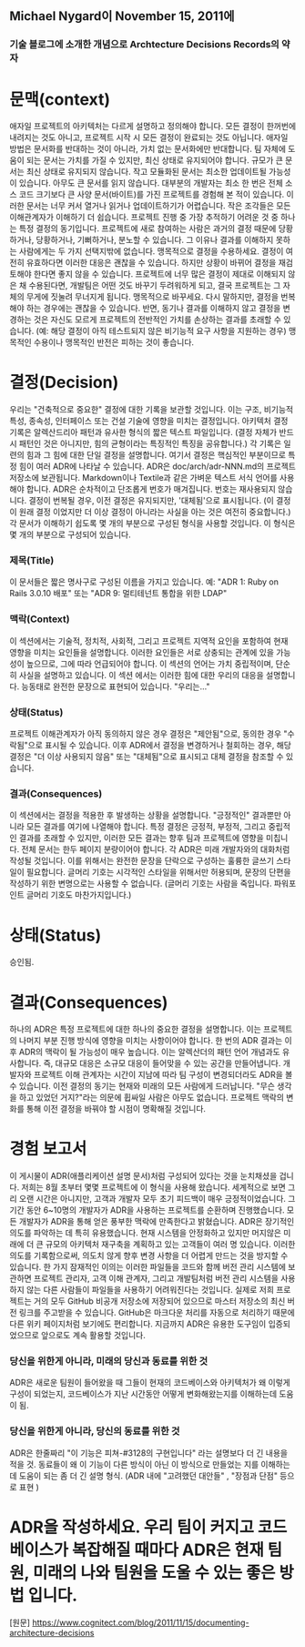 
## Michael Nygard이 November 15, 2011에 
### 기술 블로그에 소개한 개념으로 Archtecture Decisions Records의 약자

# 문맥(context)
애자일 프로젝트의 아키텍처는 다르게 설명하고 정의해야 합니다. 모든 결정이 한꺼번에 내려지는 것도 아니고, 프로젝트 시작 시 모든 결정이 완료되는 것도 아닙니다.
애자일 방법은 문서화를 반대하는 것이 아니라, 가치 없는 문서화에만 반대합니다. 팀 자체에 도움이 되는 문서는 가치를 가질 수 있지만, 최신 상태로 유지되어야 합니다. 규모가 큰 문서는 최신 상태로 유지되지 않습니다. 작고 모듈화된 문서는 최소한 업데이트될 가능성이 있습니다.
아무도 큰 문서를 읽지 않습니다. 대부분의 개발자는 최소 한 번은 전체 소스 코드 크기보다 큰 사양 문서(바이트)를 가진 프로젝트를 경험해 본 적이 있습니다. 이러한 문서는 너무 커서 열거나 읽거나 업데이트하기가 어렵습니다. 작은 조각들은 모든 이해관계자가 이해하기 더 쉽습니다.
프로젝트 진행 중 가장 추적하기 어려운 것 중 하나는 특정 결정의 동기입니다. 프로젝트에 새로 참여하는 사람은 과거의 결정 때문에 당황하거나, 당황하거나, 기뻐하거나, 분노할 수 있습니다. 그 이유나 결과를 이해하지 못하는 사람에게는 두 가지 선택지밖에 없습니다.
맹목적으로 결정을 수용하세요.
결정이 여전히 유효하다면 이러한 대응은 괜찮을 수 있습니다. 하지만 상황이 바뀌어 결정을 재검토해야 한다면 좋지 않을 수 있습니다. 프로젝트에 너무 많은 결정이 제대로 이해되지 않은 채 수용된다면, 개발팀은 어떤 것도 바꾸기 두려워하게 되고, 결국 프로젝트는 그 자체의 무게에 짓눌려 무너지게 됩니다.
맹목적으로 바꾸세요.
다시 말하지만, 결정을 번복해야 하는 경우에는 괜찮을 수 있습니다. 반면, 동기나 결과를 이해하지 않고 결정을 변경하는 것은 자신도 모르게 프로젝트의 전반적인 가치를 손상하는 결과를 초래할 수 있습니다. (예: 해당 결정이 아직 테스트되지 않은 비기능적 요구 사항을 지원하는 경우)
맹목적인 수용이나 맹목적인 반전은 피하는 것이 좋습니다.

# 결정(Decision)
우리는 "건축적으로 중요한" 결정에 대한 기록을 보관할 것입니다. 이는 구조, 비기능적 특성, 종속성, 인터페이스 또는 건설 기술에 영향을 미치는 결정입니다.
아키텍처 결정 기록은 알렉산드리아 패턴과 유사한 형식의 짧은 텍스트 파일입니다. (결정 자체가 반드시 패턴인 것은 아니지만, 힘의 균형이라는 특징적인 특징을 공유합니다.) 각 기록은 일련의 힘과 그 힘에 대한 단일 결정을 설명합니다. 여기서 결정은 핵심적인 부분이므로 특정 힘이 여러 ADR에 나타날 수 있습니다.
ADR은 doc/arch/adr-NNN.md의 프로젝트 저장소에 보관됩니다.
Markdown이나 Textile과 같은 가벼운 텍스트 서식 언어를 사용해야 합니다.
ADR은 순차적이고 단조롭게 번호가 매겨집니다. 번호는 재사용되지 않습니다.
결정이 번복될 경우, 이전 결정은 유지되지만, '대체됨'으로 표시됩니다. (이 결정이 원래 결정 이었지만 더 이상 결정이 아니라는 사실을 아는 것은 여전히 ​​중요합니다.)
각 문서가 이해하기 쉽도록 몇 개의 부분으로 구성된 형식을 사용할 것입니다. 이 형식은 몇 개의 부분으로 구성되어 있습니다.

### 제목(Title) 
이 문서들은 짧은 명사구로 구성된 이름을 가지고 있습니다. 
예: "ADR 1: Ruby on Rails 3.0.10 배포" 또는 "ADR 9: 멀티테넌트 통합을 위한 LDAP"
### 맥락(Context)
이 섹션에서는 기술적, 정치적, 사회적, 그리고 프로젝트 지역적 요인을 포함하여 현재 영향을 미치는 요인들을 설명합니다. 이러한 요인들은 서로 상충되는 관계에 있을 가능성이 높으므로, 그에 따라 언급되어야 합니다. 이 섹션의 언어는 가치 중립적이며, 단순히 사실을 설명하고 있습니다.
이 섹션 에서는 이러한 힘에 대한 우리의 대응을 설명합니다. 능동태로 완전한 문장으로 표현되어 있습니다. "우리는…"
### 상태(Status)
프로젝트 이해관계자가 아직 동의하지 않은 경우 결정은 "제안됨"으로, 동의한 경우 "수락됨"으로 표시될 수 있습니다. 이후 ADR에서 결정을 변경하거나 철회하는 경우, 해당 결정은 "더 이상 사용되지 않음" 또는 "대체됨"으로 표시되고 대체 결정을 참조할 수 있습니다.
### 결과(Consequences)
이 섹션에서는 결정을 적용한 후 발생하는 상황을 설명합니다. "긍정적인" 결과뿐만 아니라 모든 결과를 여기에 나열해야 합니다. 특정 결정은 긍정적, 부정적, 그리고 중립적인 결과를 초래할 수 있지만, 이러한 모든 결과는 향후 팀과 프로젝트에 영향을 미칩니다.
전체 문서는 한두 페이지 분량이어야 합니다. 각 ADR은 미래 개발자와의 대화처럼 작성될 것입니다. 이를 위해서는 완전한 문장을 단락으로 구성하는 훌륭한 글쓰기 스타일이 필요합니다. 글머리 기호는 시각적인 스타일을 위해서만 허용되며, 문장의 단편을 작성하기 위한 변명으로는 사용할 수 없습니다. (글머리 기호는 사람을 죽입니다. 파워포인트 글머리 기호도 마찬가지입니다.)

# 상태(Status)
승인됨.

# 결과(Consequences)
하나의 ADR은 특정 프로젝트에 대한 하나의 중요한 결정을 설명합니다. 이는 프로젝트의 나머지 부분 진행 방식에 영향을 미치는 사항이어야 합니다.
한 번의 ADR 결과는 이후 ADR의 맥락이 될 가능성이 매우 높습니다. 이는 알렉산더의 패턴 언어 개념과도 유사합니다. 즉, 대규모 대응은 소규모 대응이 들어맞을 수 있는 공간을 만들어냅니다.
개발자와 프로젝트 이해 관계자는 시간이 지남에 따라 팀 구성이 변경되더라도 ADR을 볼 수 있습니다.
이전 결정의 동기는 현재와 미래의 모든 사람에게 드러납니다. "무슨 생각을 하고 있었던 거지?"라는 의문에 휩싸일 사람은 아무도 없습니다. 프로젝트 맥락의 변화를 통해 이전 결정을 바꿔야 할 시점이 명확해질 것입니다.

# 경험 보고서
이 게시물이 ADR(애플리케이션 설명 문서)처럼 구성되어 있다는 것을 눈치채셨을 겁니다. 저희는 8월 초부터 몇몇 프로젝트에 이 형식을 사용해 왔습니다. 세계적으로 보면 그리 오랜 시간은 아니지만, 고객과 개발자 모두 초기 피드백이 매우 긍정적이었습니다. 그 기간 동안 6~10명의 개발자가 ADR을 사용하는 프로젝트를 순환하며 진행했습니다. 모든 개발자가 ADR을 통해 얻은 풍부한 맥락에 만족한다고 밝혔습니다.
ADR은 장기적인 의도를 파악하는 데 특히 유용했습니다. 현재 시스템을 안정화하고 있지만 머지않은 미래에 더 큰 규모의 아키텍처 재구축을 계획하고 있는 고객들이 여러 명 있습니다. 이러한 의도를 기록함으로써, 의도치 않게 향후 변경 사항을 더 어렵게 만드는 것을 방지할 수 있습니다.
한 가지 잠재적인 이의는 이러한 파일들을 코드와 함께 버전 관리 시스템에 보관하면 프로젝트 관리자, 고객 이해 관계자, 그리고 개발팀처럼 버전 관리 시스템을 사용하지 않는 다른 사람들이 파일들을 사용하기 어려워진다는 것입니다. 실제로 저희 프로젝트는 거의 모두 GitHub 비공개 저장소에 저장되어 있으므로 마스터 저장소의 최신 버전 링크를 주고받을 수 있습니다. GitHub은 마크다운 처리를 자동으로 처리하기 때문에 다른 위키 페이지처럼 보기에도 편리합니다.
지금까지 ADR은 유용한 도구임이 입증되었으므로 앞으로도 계속 활용할 것입니다.


###  당신을 위한게 아니라, 미래의 당신과 동료를 위한 것
ADR은 새로운 팀원이 들어왔을 때 그들이 현재의 코드베이스와 아키텍처가 왜 이렇게 구성이 되었는지, 
코드베이스가 지난 시간동안 어떻게 변화해왔는지를 이해하는데 도움이 됨.

### 당신을 위한게 아니라, 당신의 동료를 위한 것
ADR은 한줄짜리 "이 기능은 피쳐-#3128의 구현입니다" 라는 설명보다 더 긴 내용을 적을 것.
동료들이 왜 이 기능이 다른 방식이 아닌 이 방식으로 만들었는 지를 이해하는데 도움이 되는 좀 더 긴 설명 형식.
(ADR 내에 "고려했던 대안들" , "장점과 단점" 등으로 표현 )

# ADR을 작성하세요. 우리 팀이 커지고 코드베이스가 복잡해질 때마다 ADR은 현재 팀원, 미래의 나와 팀원을 도울 수 있는 좋은 방법 입니다.


[원문]
https://www.cognitect.com/blog/2011/11/15/documenting-architecture-decisions


